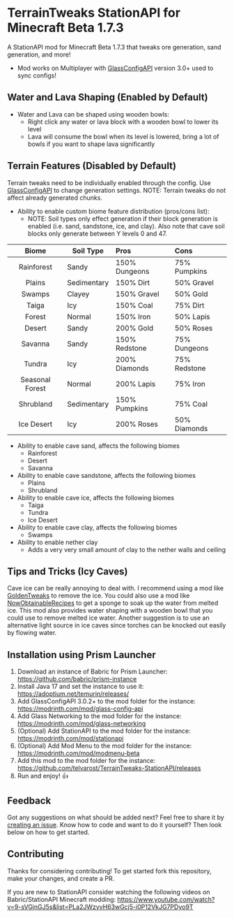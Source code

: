 # TerrainTweaks StationAPI for Minecraft Beta 1.7.3

A StationAPI mod for Minecraft Beta 1.7.3 that tweaks ore generation, sand generation, and more!
* Mod works on Multiplayer with [GlassConfigAPI](https://modrinth.com/mod/glass-config-api) version 3.0+ used to sync configs!

## Water and Lava Shaping (Enabled by Default)

* Water and Lava can be shaped using wooden bowls:
  * Right click any water or lava block with a wooden bowl to lower its level
  * Lava will consume the bowl when its level is lowered, bring a lot of bowls if you want to shape lava significantly

## Terrain Features (Disabled by Default)
Terrain tweaks need to be individually enabled through the config.
Use [GlassConfigAPI](https://modrinth.com/mod/glass-config-api) to change generation settings.
NOTE: Terrain tweaks do not affect already generated chunks.

* Ability to enable custom biome feature distribution (pros/cons list):
  * NOTE: Soil types only effect generation if their block generation is enabled (i.e. sand, sandstone, ice, and clay). Also note that cave soil blocks only generate between Y levels 0 and 47.

|      Biome      | Soil Type   | Pros          | Cons         |
|:---------------:|-------------|:--------------|:-------------|
|   Rainforest    | Sandy       | 150% Dungeons | 75% Pumpkins |
|     Plains      | Sedimentary | 150% Dirt     | 50% Gravel   |
|     Swamps      | Clayey      | 150% Gravel   | 50% Gold     |
|      Taiga      | Icy         | 150% Coal     | 75% Dirt     |
|     Forest      | Normal      | 150% Iron     | 50% Lapis    |
|     Desert      | Sandy       | 200% Gold     | 50% Roses    |
|     Savanna     | Sandy       | 150% Redstone | 75% Dungeons |
|     Tundra      | Icy         | 200% Diamonds | 75% Redstone |
| Seasonal Forest | Normal      | 200% Lapis    | 75% Iron     |
|    Shrubland    | Sedimentary | 150% Pumpkins | 75% Coal     |
|   Ice Desert    | Icy         | 200% Roses    | 50% Diamonds |

* Ability to enable cave sand, affects the following biomes
  * Rainforest
  * Desert
  * Savanna
* Ability to enable cave sandstone, affects the following biomes
  * Plains
  * Shrubland
* Ability to enable cave ice, affects the following biomes
  * Taiga
  * Tundra
  * Ice Desert
* Ability to enable cave clay, affects the following biomes
  * Swamps
* Ability to enable nether clay
  * Adds a very very small amount of clay to the nether walls and ceiling

## Tips and Tricks (Icy Caves)
Cave ice can be really annoying to deal with. I recommend using a mod like [GoldenTweaks](https://modrinth.com/mod/goldentweaks-stationapi) to remove the ice.
You could also use a mod like [NowObtainableRecipes](https://modrinth.com/mod/nowobtainablerecipes-stationapi) to get a sponge to soak up the water from melted ice.
This mod also provides water shaping with a wooden bowl that you could use to remove melted ice water.
Another suggestion is to use an alternative light source in ice caves since torches can be knocked out easily by flowing water.

## Installation using Prism Launcher

1. Download an instance of Babric for Prism Launcher: https://github.com/babric/prism-instance
2. Install Java 17 and set the instance to use it: https://adoptium.net/temurin/releases/
3. Add GlassConfigAPI 3.0.2+ to the mod folder for the instance: https://modrinth.com/mod/glass-config-api
4. Add Glass Networking to the mod folder for the instance: https://modrinth.com/mod/glass-networking
5. (Optional) Add StationAPI to the mod folder for the instance: https://modrinth.com/mod/stationapi
6. (Optional) Add Mod Menu to the mod folder for the instance: https://modrinth.com/mod/modmenu-beta
7. Add this mod to the mod folder for the instance: https://github.com/telvarost/TerrainTweaks-StationAPI/releases
8. Run and enjoy! 👍

## Feedback

Got any suggestions on what should be added next? Feel free to share it by [creating an issue](https://github.com/telvarost/TerrainTweaks-StationAPI/issues/new). Know how to code and want to do it yourself? Then look below on how to get started.

## Contributing

Thanks for considering contributing! To get started fork this repository, make your changes, and create a PR.

If you are new to StationAPI consider watching the following videos on Babric/StationAPI Minecraft modding: https://www.youtube.com/watch?v=9-sVGjnGJ5s&list=PLa2JWzyvH63wGcj5-i0P12VkJG7PDyo9T
